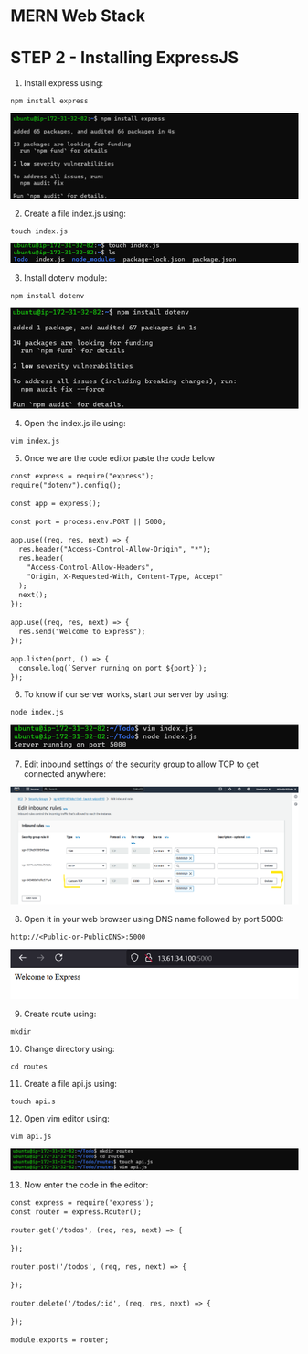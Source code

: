 # MERN Web Stack

# STEP 2 - Installing ExpressJS
1. Install express using:

```
npm install express
```

![img](images/installexpress.png)

2.  Create a file index.js using:

```
touch index.js
```

![img](images/touchindex.png)

3. Install dotenv module:

```
npm install dotenv
```

![img](images/dotenv.png)

4. Open the index.js ile using:

```
vim index.js
```

5. Once we are the code editor paste the code below

```
const express = require("express");
require("dotenv").config();

const app = express();

const port = process.env.PORT || 5000;

app.use((req, res, next) => {
  res.header("Access-Control-Allow-Origin", "*");
  res.header(
    "Access-Control-Allow-Headers",
    "Origin, X-Requested-With, Content-Type, Accept"
  );
  next();
});

app.use((req, res, next) => {
  res.send("Welcome to Express");
});

app.listen(port, () => {
  console.log(`Server running on port ${port}`);
});
```

6. To know if our server works, start our server by using:

```
node index.js
```

![img](images/indexserver.png)

7. Edit inbound settings of the security group to allow TCP to get connected anywhere:

![img](images/inbound.png)

8. Open it in your web browser using DNS name followed by port 5000:

```
http://<Public-or-PublicDNS>:5000
```

![img](images/Express.png)

9. Create route using:

```
mkdir
```

10. Change directory using:

```
cd routes
```

11. Create a file api.js using:

```
touch api.s
```

12. Open vim editor using:

```
vim api.js
``` 

![img](images/cd.png)


13. Now enter the code in the editor:
```
const express = require('express');
const router = express.Router();

router.get('/todos', (req, res, next) => {

});

router.post('/todos', (req, res, next) => {

});

router.delete('/todos/:id', (req, res, next) => {

});

module.exports = router;
```